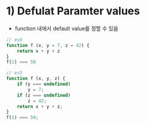 # 1\) Defulat Paramter values

* function 내에서 default value를 정할 수 있음

```javascript
// es6
function f (x, y = 7, z = 42) {
    return x + y + z
}
f(1) === 50

// es5
function f (x, y, z) {
    if (y === undefined)
        y = 7;
    if (z === undefined)
        z = 42;
    return x + y + z;
}
f(1) === 50;
```

